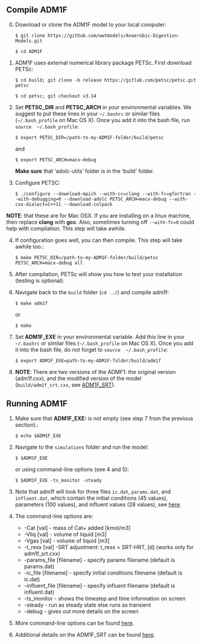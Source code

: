 ## Compile ADM1F
0. Download or clone the ADM1F model to your local computer:

   `$ git clone https://github.com/wwtmodels/Anaerobic-Digestion-Models.git`

   `$ cd ADM1F`

1.  ADM1F uses external numerical library package PETSc. First download PETSc:

    `$ cd build; git clone -b release https://gitlab.com/petsc/petsc.git petsc`
    
    `$ cd petsc; git checkout v3.14`

2.  Set **PETSC_DIR** and **PETSC_ARCH** in your environmental variables. We suggest to put these lines in your `~/.bashrc` or similar files (`~/.bash_profile` on Mac OS X). Once you add it into the bash file, run `source  ~/.bash_profile`:

    `$ export PETSC_DIR=/path-to-my-ADM1F-folder/build/petsc`
    
    and
    
    `$ export PETSC_ARCH=macx-debug`
    
    **Make sure** that ‘adolc-utils’ folder is in the ‘build' folder. 

3.  Configure PETSC:

    `$ ./configure --download-mpich --with-cc=clang --with-fc=gfortran --with-debugging=0 --download-adolc PETSC_ARCH=macx-debug --with-cxx-dialect=C++11 --download-colpack`

**NOTE**: that these are for Mac OSX. If you are installing on a linux machine, then replace **clang** with **gcc**. Also, sometimes turning off `--with-fc=0` could help with compilation. This step will take awhile.

4.  If configuration goes well, you can then compile. This step will take awhile too.:

    `$ make PETSC_DIR=/path-to-my-ADM1F-folder/build/petsc PETSC_ARCH=macx-debug all`

5.  After compilation, PETSc will show you how to test your installation (testing is optional).

6.  Navigate back to the `build` folder (`cd ../`) and compile adm1f:

    `$ make adm1f`
    
    or
    
    `$ make`

7.  Set **ADM1F_EXE** in your environmental variable. Add this line in your `~/.bashrc` or similar files (`~/.bash_profile` on Mac OS X).  Once you add it into the bash file, do not forget to `source  ~/.bash_profile`:
     
    `$ export ADM1F_EXE=path-to-my-ADM1F-folder/build/adm1f`

8.  **NOTE**: There are two versions of the ADMF1: the original version  (adm1f.cxx), and the modified version of the model (`build/adm1f_srt.cxx`, see [ADM1F_SRT](https://elchin.github.io/ADM1F_docs/compile.html#adm1f-srt)). 
    

## Running ADM1F

1. Make sure that **ADM1F_EXE:** is not empty (see step 7 from the previous section).:

    `$ echo $ADM1F_EXE`

2. Navigate to the `simulations` folder and run the model:

    `$ $ADM1F_EXE`
    
    or using command-line options (see 4 and 5):
    
    `$ $ADM1F_EXE -ts_monitor -steady`

3. Note that adm1f will look for three files `ic.dat`, `params.dat`, and `influent.dat`, which contain the initial conditions (45 values), parameters (100 values), and influent values (28 values), see [here](https://elchin.github.io/ADM1F_docs/inouts.html).

4. The command-line options are:

    *  -Cat [val] - mass of Cat+ added [kmol/m3]
    *  -Vliq [val] - volume of liquid [m3]
    *  -Vgas [val] - volume of liquid [m3]
    *  -t_resx [val] -SRT adjustment: t_resx = SRT-HRT, [d] (works only for adm1f_srt.cxx)
    *  -params_file [filename] - specify params filename (default is params.dat)
    *  -ic_file [filename] - specify initial conditions filename (default is ic.dat)
    *  -influent_file [filename] - specify influent filename (default is influent.dat)
    *  -ts_monitor - shows the timestep and time information on screen
    *  -steady - run as steady state else runs as transient
    *  -debug - gives out more details on the screen

5. More command-line options can be found [here](<https://www.mcs.anl.gov/petsc/petsc-current/docs/manualpages/TS/TSSetFromOptions.html>).
6. Additional details on the ADM1F_SRT can be found [here](https://elchin.github.io/ADM1F_docs/compile.html#adm1f-srt).

